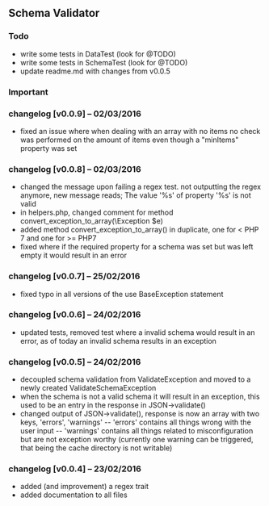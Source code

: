 ## Schema Validator

### Todo
- write some tests in DataTest (look for @TODO)
- write some tests in SchemaTest (look for @TODO)
- update readme.md with changes from v0.0.5

### Important

### changelog [v0.0.9] – 02/03/2016
- fixed an issue where when dealing with an array with no items no check was performed on the amount of items even though a "minItems" property was set

### changelog [v0.0.8] – 02/03/2016
- changed the message upon failing a regex test. not outputting the regex anymore, new message reads; The value '%s' of property '%s' is not valid
- in helpers.php, changed comment for method convert_exception_to_array(\Exception $e)
- added method convert_exception_to_array() in duplicate, one for < PHP 7 and one for >= PHP7
- fixed where if the required property for a schema was set but was left empty it would result in an error

### changelog [v0.0.7] – 25/02/2016
- fixed typo in all versions of the use BaseException statement

### changelog [v0.0.6] – 24/02/2016
- updated tests, removed test where a invalid schema would result in an error, as of today an invalid schema results in an exception


### changelog [v0.0.5] – 24/02/2016
- decoupled schema validation from ValidateException and moved to a newly created ValidateSchemaException
- when the schema is not a valid schema it will result in an exception, this used to be an entry in the response in JSON->validate()
- changed output of JSON->validate(), response is now an array with two keys, 'errors', 'warnings'
-- 'errors' contains all things wrong with the user input
-- 'warnings' contains all things related to misconfiguration but are not exception worthy (currently one warning can be triggered, that being the cache directory is not writable)


### changelog [v0.0.4] – 23/02/2016
- added (and improvement) a regex trait
- added documentation to all files